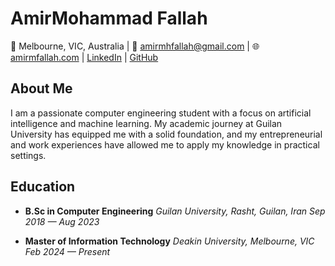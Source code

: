 # AmirMohammad Fallah

📍 Melbourne, VIC, Australia | 📧 amirmhfallah@gmail.com | 🌐 [amirmfallah.com](http://amirmfallah.com) | [LinkedIn](https://linkedin.com/in/amirmfallah) | [GitHub](https://github.com/amirmfallah)

## About Me

I am a passionate computer engineering student with a focus on artificial intelligence and machine learning. My academic journey at Guilan University has equipped me with a solid foundation, and my entrepreneurial and work experiences have allowed me to apply my knowledge in practical settings.

## Education

- **B.Sc in Computer Engineering**
  _Guilan University, Rasht, Guilan, Iran_
  _Sep 2018 — Aug 2023_

- **Master of Information Technology**
  _Deakin University, Melbourne, VIC_
  _Feb 2024 — Present_

